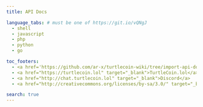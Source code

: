 ```yaml
---
title: API Docs

language_tabs: # must be one of https://git.io/vQNgJ
  - shell
  - javascript
  - php
  - python
  - go

toc_footers:
  - <a href='https://github.com/ar-x/turtlecoin-wiki/tree/import-api-docs/api' target='_blank'>Edit this on GitHub</a>
  - <a href="https://turtlecoin.lol" target="_blank">TurtleCoin.lol</a>
  - <a href="http://chat.turtlecoin.lol" target="_blank">Discord</a>
  - <a href="http://creativecommons.org/licenses/by-sa/3.0/" target="_blank"><img src="/images/cc-by-sa.png" alt="Creative Commons Attribution Share Alike" class="img-license"></a>

search: true
---
```

